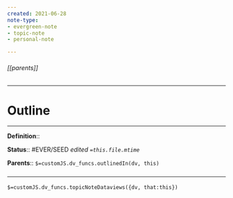 ```yaml
---
created: 2021-06-28
note-type: 
- evergreen-note
- topic-note
- personal-note

---
```


###### [[parents]]



---
# Outline


---

**Definition**::

**Status**::  #EVER/SEED
*edited `=this.file.mtime`*

**Parents**:: 
`$=customJS.dv_funcs.outlinedIn(dv, this)`
	


### <hr class="dataviews"/>
`$=customJS.dv_funcs.topicNoteDataviews({dv, that:this})`